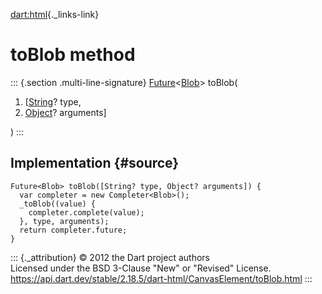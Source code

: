 [dart:html](../../dart-html/dart-html-library){._links-link}

toBlob method
=============

::: {.section .multi-line-signature}
[Future](../../dart-async/future-class)\<[Blob](../blob-class)\> toBlob(

1.  \[[String](../../dart-core/string-class)? type,
2.  [Object](../../dart-core/object-class)? arguments\]

)
:::

Implementation {#source}
--------------

``` {.language-dart data-language="dart"}
Future<Blob> toBlob([String? type, Object? arguments]) {
  var completer = new Completer<Blob>();
  _toBlob((value) {
    completer.complete(value);
  }, type, arguments);
  return completer.future;
}
```

::: {._attribution}
© 2012 the Dart project authors\
Licensed under the BSD 3-Clause \"New\" or \"Revised\" License.\
<https://api.dart.dev/stable/2.18.5/dart-html/CanvasElement/toBlob.html>
:::
